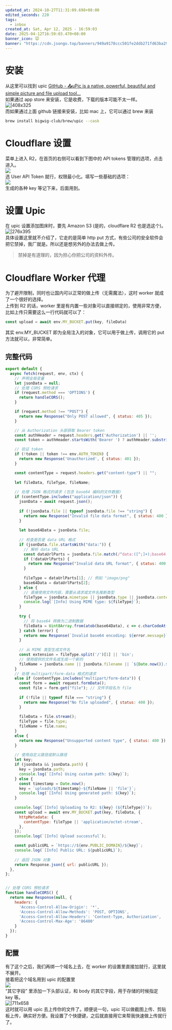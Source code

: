 ```yaml
---
updated_at: 2024-10-27T11:31:09.698+08:00
edited_seconds: 220
tags:
  - inbox
created_at: Sat, Apr 12, 2025 - 16:59:03
date: 2025-04-12T16:59:03.470+08:00
banner_icon: 🐭
banner: "https://cdn.jsongo.top/banners/949a9178ccc501fe2ddb271fd63ba29b.jpeg"
---
```

# 安装
从这里可以找到 upic [GitHub - 📤uPic is a native, powerful, beautiful and simple picture and file upload tool...](https://github.com/gee1k/uPic)  
如果通过 app store 来安装，它是收费，下载的版本可能不太一样。  
![|408x325](https://cdn.jsongo.top/upic/1744475945_34Huac.webp)  
而如果通过上面 github 链接来安装，比如 mac 上，它可以通过 brew 来装
```bash
brew install bigwig-club/brew/upic --cask
```

# Cloudflare 设置
菜单上进入 R2，在首页的右侧可以看到下图中的 API tokens 管理的选项，点击进入。  
![](https://cdn.jsongo.top/upic/1744475946_0TXAdx.webp)  
选 User API Token 就行，权限最小化。填写一些基础的选项：  
![](https://cdn.jsongo.top/upic/1744475947_LKC9Ly.webp)  
生成的各种 key 等记下来，后面用到。

# 设置 Upic
在 upic 设置添加图床时，要先 Amazon S3 (是的，cloudflare R2 也是选这个)。  
![|276x395](https://cdn.jsongo.top/upic/1744475949_sqc9BT.webp)  
具体设置这里就不介绍了，它走的是简单 http put 方式，有些公司的安全软件会把它禁掉，我厂就是。所以还是想另外的办法去做上传。
>  禁掉是有道理的，因为担心你把公司的资料外传。

# Cloudflare Worker 代理
为了避开限制，同时也让国内可以正常的做上传（无需魔法），这时 worker 就成了一个很好的选择。  
上传到 R2 的话，worker 里是有内置一些对象可以直接绑定的，使用非常方便，比如上传只需要这么一行代码就可以了：
```js
const upload = await env.MY_BUCKET.put(key, fileData)
```
其实 env.MY_BUCKET 即为全局注入的对象，它可以用于做上传，调用它的 put 方法就可以，非常简单。
## 完整代码
```js
export default {
  async fetch(request, env, ctx) {
    // 声明全局变量
    let jsonData = null;
    // 处理 CORS 预检请求
    if (request.method === 'OPTIONS') {
      return handleCORS();
    }

    if (request.method !== "POST") {
      return new Response("Only POST allowed", { status: 405 });
    }

    // 从 Authorization 头部获取 Bearer token
    const authHeader = request.headers.get('Authorization') || '';
    const token = authHeader.startsWith('Bearer ') ? authHeader.substring(7) : '';

    // 验证 token
    if (!token || token !== env.AUTH_TOKEN) {
      return new Response('Unauthorized', { status: 401 });
    }

    const contentType = request.headers.get("content-type") || "";
    
    let fileData, fileType, fileName;
    
    // 处理 JSON 格式的请求 (包含 base64 编码的文件数据)
    if (contentType.includes("application/json")) {
      jsonData = await request.json();
      
      if (!jsonData.file || typeof jsonData.file !== "string") {
        return new Response("Invalid file data format", { status: 400 });
      }
      
      let base64Data = jsonData.file;
      
      // 检查是否是 data URL 格式
      if (jsonData.file.startsWith("data:")) {
        // 解析 data URL
        const dataUrlParts = jsonData.file.match(/^data:([^;]+);base64,(.+)$/);
        if (!dataUrlParts) {
          return new Response("Invalid data URL format", { status: 400 });
        }
        
        fileType = dataUrlParts[1]; // 例如 "image/png"
        base64Data = dataUrlParts[2];
      } else {
        // 直接使用文件内容，需要从请求或文件名推断类型
        fileType = jsonData.mimetype || jsonData.type || jsonData.contentType || "application/octet-stream";
        console.log(`[Info] Using MIME type: ${fileType}`);
      }
      
      try {
        // 将 base64 转换为二进制数据
        fileData = Uint8Array.from(atob(base64Data), c => c.charCodeAt(0));
      } catch (error) {
        return new Response(`Invalid base64 encoding: ${error.message}`, { status: 400 });
      }
      
      // 从 MIME 类型生成文件名
      const extension = fileType.split('/')[1] || 'bin';
      // 使用提供的文件名或生成一个新的
      fileName = jsonData.name || jsonData.filename || `${Date.now()}.${extension}`;
    } 
    // 处理 multipart/form-data 格式的请求
    else if (contentType.includes("multipart/form-data")) {
      const form = await request.formData();
      const file = form.get("file"); // 文件字段名为 file
      
      if (!file || typeof file === "string") {
        return new Response("No file uploaded", { status: 400 });
      }
      
      fileData = file.stream();
      fileType = file.type;
      fileName = file.name;
    } 
    else {
      return new Response("Unsupported content type", { status: 400 });
    }
    
    // 使用自定义路径或默认路径
    let key;
    if (jsonData && jsonData.path) {
      key = jsonData.path;
      console.log(`[Info] Using custom path: ${key}`);
    } else {
      const timestamp = Date.now();
      key = `uploads/${timestamp}-${fileName || 'file'}`;
      console.log(`[Info] Using generated path: ${key}`);
    }
    
    console.log(`[Info] Uploading to R2: ${key} (${fileType})`); 
    const upload = await env.MY_BUCKET.put(key, fileData, {
      httpMetadata: {
        contentType: fileType || 'application/octet-stream',
      },
    });
    console.log(`[Info] Upload successful`);

    const publicURL = `https://${env.PUBLIC_DOMAIN}/${key}`;
    console.log(`[Info] Public URL: ${publicURL}`);
    
    // 返回 JSON 对象
    return Response.json({ url: publicURL });
  },
};


// 处理 CORS 预检请求
function handleCORS() {
  return new Response(null, {
    headers: {
      'Access-Control-Allow-Origin': '*',
      'Access-Control-Allow-Methods': 'POST, OPTIONS',
      'Access-Control-Allow-Headers': 'Content-Type, Authorization',
      'Access-Control-Max-Age': '86400'
    }
  });
}
```
## 配置
有了这个之后，我们再绑一个域名上去，在 worker 的设置里直接加就行，这里就不展开。  
接着把这个域名用到 upic 的配置里  
![](https://cdn.jsongo.top/upic/1744475950_v3vq6M.webp)  
“其它字段” 里添加一下头部认证，和 body 的其它字段，用于存储的时候指定 key 等。  
![|711x658](https://cdn.jsongo.top/upic/1744475951_BpscpM.webp)  
这时就可以用 upic 去上传你的文件了。顺便说一句，upic 可以做截图上传、剪贴板上传，确实好方便。我设置了个快捷键，之后就直接用它来帮我快速做上传就行了。
